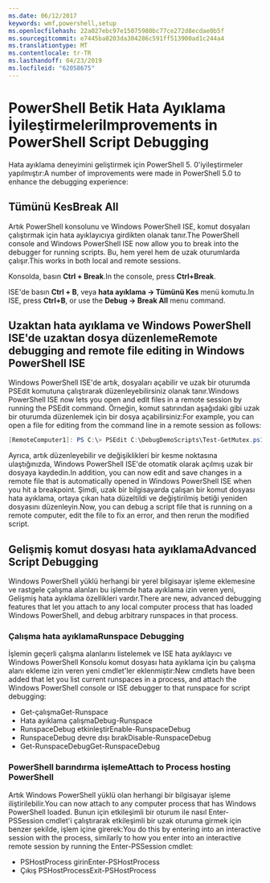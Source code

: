 ```yaml
---
ms.date: 06/12/2017
keywords: wmf,powershell,setup
ms.openlocfilehash: 22a027ebc97e15075980bc77ce272d8ecdae0b5f
ms.sourcegitcommit: e7445ba8203da304286c591ff513900ad1c244a4
ms.translationtype: MT
ms.contentlocale: tr-TR
ms.lasthandoff: 04/23/2019
ms.locfileid: "62058675"
---
```

# <a name="improvements-in-powershell-script-debugging"></a><span data-ttu-id="bfb60-102">PowerShell Betik Hata Ayıklama İyileştirmeleri</span><span class="sxs-lookup"><span data-stu-id="bfb60-102">Improvements in PowerShell Script Debugging</span></span>

<span data-ttu-id="bfb60-103">Hata ayıklama deneyimini geliştirmek için PowerShell 5. 0'iyileştirmeler yapılmıştır:</span><span class="sxs-lookup"><span data-stu-id="bfb60-103">A number of improvements were made in PowerShell 5.0 to enhance the debugging experience:</span></span>

## <a name="break-all"></a><span data-ttu-id="bfb60-104">Tümünü Kes</span><span class="sxs-lookup"><span data-stu-id="bfb60-104">Break All</span></span>

<span data-ttu-id="bfb60-105">Artık PowerShell konsolunu ve Windows PowerShell ISE, komut dosyaları çalıştırmak için hata ayıklayıcıya girdikten olanak tanır.</span><span class="sxs-lookup"><span data-stu-id="bfb60-105">The PowerShell console and Windows PowerShell ISE now allow you to break into the debugger for running scripts.</span></span> <span data-ttu-id="bfb60-106">Bu, hem yerel hem de uzak oturumlarda çalışır.</span><span class="sxs-lookup"><span data-stu-id="bfb60-106">This works in both local and remote sessions.</span></span>

<span data-ttu-id="bfb60-107">Konsolda, basın **Ctrl + Break**.</span><span class="sxs-lookup"><span data-stu-id="bfb60-107">In the console, press **Ctrl+Break**.</span></span>

<span data-ttu-id="bfb60-108">ISE'de basın **Ctrl + B**, veya **hata ayıklama -> Tümünü Kes** menü komutu.</span><span class="sxs-lookup"><span data-stu-id="bfb60-108">In ISE, press **Ctrl+B**, or use the **Debug -> Break All** menu command.</span></span>

## <a name="remote-debugging-and-remote-file-editing-in-windows-powershell-ise"></a><span data-ttu-id="bfb60-109">Uzaktan hata ayıklama ve Windows PowerShell ISE'de uzaktan dosya düzenleme</span><span class="sxs-lookup"><span data-stu-id="bfb60-109">Remote debugging and remote file editing in Windows PowerShell ISE</span></span>

<span data-ttu-id="bfb60-110">Windows PowerShell ISE'de artık, dosyaları açabilir ve uzak bir oturumda PSEdit komutuna çalıştırarak düzenleyebilirsiniz olanak tanır.</span><span class="sxs-lookup"><span data-stu-id="bfb60-110">Windows PowerShell ISE now lets you open and edit files in a remote session by running the PSEdit command.</span></span>
<span data-ttu-id="bfb60-111">Örneğin, komut satırından aşağıdaki gibi uzak bir oturumda düzenlemek için bir dosya açabilirsiniz:</span><span class="sxs-lookup"><span data-stu-id="bfb60-111">For example, you can open a file for editing from the command line in a remote session as follows:</span></span>

```powershell
[RemoteComputer1]: PS C:\> PSEdit C:\DebugDemoScripts\Test-GetMutex.ps1
```

<span data-ttu-id="bfb60-112">Ayrıca, artık düzenleyebilir ve değişiklikleri bir kesme noktasına ulaştığınızda, Windows PowerShell ISE'de otomatik olarak açılmış uzak bir dosyaya kaydedin.</span><span class="sxs-lookup"><span data-stu-id="bfb60-112">In addition, you can now edit and save changes in a remote file that is automatically opened in Windows PowerShell ISE when you hit a breakpoint.</span></span>
<span data-ttu-id="bfb60-113">Şimdi, uzak bir bilgisayarda çalışan bir komut dosyası hata ayıklama, ortaya çıkan hata düzeltildi ve değiştirilmiş betiği yeniden dosyasını düzenleyin.</span><span class="sxs-lookup"><span data-stu-id="bfb60-113">Now, you can debug a script file that is running on a remote computer, edit the file to fix an error, and then rerun the modified script.</span></span>

## <a name="advanced-script-debugging"></a><span data-ttu-id="bfb60-114">Gelişmiş komut dosyası hata ayıklama</span><span class="sxs-lookup"><span data-stu-id="bfb60-114">Advanced Script Debugging</span></span>

<span data-ttu-id="bfb60-115">Windows PowerShell yüklü herhangi bir yerel bilgisayar işleme eklemesine ve rastgele çalışma alanları bu işlemde hata ayıklama izin veren yeni, Gelişmiş hata ayıklama özellikleri vardır.</span><span class="sxs-lookup"><span data-stu-id="bfb60-115">There are new, advanced debugging features that let you attach to any local computer process that has loaded Windows PowerShell, and debug arbitrary runspaces in that process.</span></span>

### <a name="runspace-debugging"></a><span data-ttu-id="bfb60-116">Çalışma hata ayıklama</span><span class="sxs-lookup"><span data-stu-id="bfb60-116">Runspace Debugging</span></span>

<span data-ttu-id="bfb60-117">İşlemin geçerli çalışma alanlarını listelemek ve ISE hata ayıklayıcı ve Windows PowerShell Konsolu komut dosyası hata ayıklama için bu çalışma alanı ekleme izin veren yeni cmdlet'ler eklenmiştir:</span><span class="sxs-lookup"><span data-stu-id="bfb60-117">New cmdlets have been added that let you list current runspaces in a process, and attach the Windows PowerShell console or ISE debugger to that runspace for script debugging:</span></span>

-   <span data-ttu-id="bfb60-118">Get-çalışma</span><span class="sxs-lookup"><span data-stu-id="bfb60-118">Get-Runspace</span></span>
-   <span data-ttu-id="bfb60-119">Hata ayıklama çalışma</span><span class="sxs-lookup"><span data-stu-id="bfb60-119">Debug-Runspace</span></span>
-   <span data-ttu-id="bfb60-120">RunspaceDebug etkinleştir</span><span class="sxs-lookup"><span data-stu-id="bfb60-120">Enable-RunspaceDebug</span></span>
-   <span data-ttu-id="bfb60-121">RunspaceDebug devre dışı bırak</span><span class="sxs-lookup"><span data-stu-id="bfb60-121">Disable-RunspaceDebug</span></span>
-   <span data-ttu-id="bfb60-122">Get-RunspaceDebug</span><span class="sxs-lookup"><span data-stu-id="bfb60-122">Get-RunspaceDebug</span></span>

### <a name="attach-to-process-hosting-powershell"></a><span data-ttu-id="bfb60-123">PowerShell barındırma işleme</span><span class="sxs-lookup"><span data-stu-id="bfb60-123">Attach to Process hosting PowerShell</span></span>

<span data-ttu-id="bfb60-124">Artık Windows PowerShell yüklü olan herhangi bir bilgisayar işleme iliştirilebilir.</span><span class="sxs-lookup"><span data-stu-id="bfb60-124">You can now attach to any computer process that has Windows PowerShell loaded.</span></span> <span data-ttu-id="bfb60-125">Bunun için etkileşimli bir oturum ile nasıl Enter-PSSession cmdlet'i çalıştırarak etkileşimli bir uzak oturuma girmek için benzer şekilde, işlem içine girerek:</span><span class="sxs-lookup"><span data-stu-id="bfb60-125">You do this by entering into an interactive session with the process, similarly to how you enter into an interactive remote session by running the Enter-PSSession cmdlet:</span></span>

-   <span data-ttu-id="bfb60-126">PSHostProcess girin</span><span class="sxs-lookup"><span data-stu-id="bfb60-126">Enter-PSHostProcess</span></span>
-   <span data-ttu-id="bfb60-127">Çıkış PSHostProcess</span><span class="sxs-lookup"><span data-stu-id="bfb60-127">Exit-PSHostProcess</span></span>
